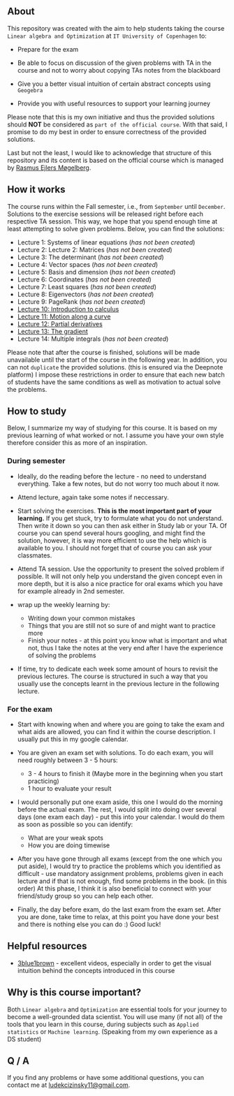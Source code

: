 ## About

This repository was created with the aim to help students taking the course `Linear algebra and Optimization` at `IT University of Copenhagen` to:

- Prepare for the exam

- Be able to focus on discussion of the given problems with TA in the course and not to worry about copying TAs notes from the blackboard

- Give you a better visual intuition of certain abstract concepts using `Geogebra`

- Provide you with useful resources to support your learning journey

Please note that this is my own initiative and thus the provided solutions should **NOT** be considered as `part of the official course`. With that said, I promise to do my best in order to ensure correctness of the provided solutions.

Last but not the least, I would like to acknowledge that structure of this repository and its content is based on the official course which is managed by [Rasmus Ejlers Møgelberg](http://www.itu.dk/~mogel/).

## How it works

The course runs within the Fall semester, i.e., from `September` until `December`. Solutions to the exercise sessions will be released right before each respective TA session. This way, we hope that you spend enough time at least attempting to solve given problems. Below, you can find the solutions:

- Lecture 1: Systems of linear equations (_has not been created_)
- Lecture 2: Lecture 2: Matrices (_has not been created_)
- Lecture 3: The determinant (_has not been created_)
- Lecture 4: Vector spaces (_has not been created_)
- Lecture 5: Basis and dimension (_has not been created_)
- Lecture 6: Coordinates (_has not been created_)
- Lecture 7: Least squares (_has not been created_)
- Lecture 8: Eigenvectors (_has not been created_)
- Lecture 9: PageRank (_has not been created_)
- [Lecture 10: Introduction to calculus](https://deepnote.com/@ludekcizinsky/Lecture-10-Introduction-to-Calculus-sHck_3c4Tcqzgrj2i7SpWw)
- [Lecture 11: Motion along a curve](https://deepnote.com/@ludekcizinsky/Lecture-11-Motion-along-a-curve-fa0E8YWMQHqYq_YpxTNJNQ)
- [Lecture 12: Partial derivatives](https://deepnote.com/@ludekcizinsky/Lecture-12-Partial-derivatives-L_zbQhktT9KLNxrezfmZDw)
- [Lecture 13: The gradient](https://deepnote.com/@ludekcizinsky/Lecture-13-Gradient-Dy372wTwTZibtTsVA9FyfQ)
- Lecture 14: Multiple integrals (_has not been created_)

Please note that after the course is finished, solutions will be made unavailable until the start of the course in the following year. In addition, you can not `duplicate` the provided solutions. (this is ensured via the Deepnote platform) I impose these restrictions in order to ensure that each new batch of students have the same conditions as well as motivation to actual solve the problems.

## How to study

Below, I summarize my way of studying for this course. It is based on my previous learning of what worked or not. I assume you have your own style therefore consider this as more of an inspiration.

### During semester

- Ideally, do the reading before the lecture - no need to understand everything. Take a few notes, but do not worry too much about it now.
- Attend lecture, again take some notes if neccessary.
- Start solving the exercises. **This is the most important part of your learning.** If you get stuck, try to formulate what you do not understand. Then write it down so you can then ask either in Study lab or your TA. Of course you can spend several hours googling, and might find the solution, however, it is way more efficient to use the help which is available to you. I should not forget that of course you can ask your classmates.
- Attend TA session. Use the opportunity to present the solved problem if possible. It will not only help you understand the given concept even in more depth, but it is also a nice practice for oral exams which you have for example already in 2nd semester.
- wrap up the weekly learning by:

  - Writing down your common mistakes
  - Things that you are still not so sure of and might want to practice more
  - Finish your notes - at this point you know what is important and what not, thus I take the notes at the very end after I have the experience of solving the problems

- If time, try to dedicate each week some amount of hours to revisit the previous lectures. The course is structured in such a way that you usually use the concepts learnt in the previous lecture in the following lecture.

### For the exam

- Start with knowing when and where you are going to take the exam and what aids are allowed, you can find it within the course description. I usually put this in my google calendar.

- You are given an exam set with solutions. To do each exam, you will need roughly between 3 - 5 hours:

  - 3 - 4 hours to finish it (Maybe more in the beginning when you start practicing)
  - 1 hour to evaluate your result

- I would personally put one exam aside, this one I would do the morning before the actual exam. The rest, I would split into doing over several days (one exam each day) - put this into your calendar. I would do them as soon as possible so you can identify:

  - What are your weak spots
  - How you are doing timewise

- After you have gone through all exams (except from the one which you put aside), I would try to practice the problems which you identified as difficult - use mandatory assignment problems, problems given in each lecture and if that is not enough, find some problems in the book. (in this order) At this phase, I think it is also beneficial to connect with your friend/study group so you can help each other.

- Finally, the day before exam, do the last exam from the exam set. After you are done, take time to relax, at this point you have done your best and there is nothing else you can do :) Good luck!

## Helpful resources

- [3blue1brown](https://www.3blue1brown.com/#lessons) - excellent videos, especially in order to get the visual intuition behind the concepts introduced in this course

## Why is this course important?

Both `Linear algebra` and `Optimization` are essential tools for your journey to become a well-grounded data scientist. You will use many (if not all) of the tools that you learn in this course, during subjects such as `Applied statistics` or `Machine learning`. (Speaking from my own experience as a DS student)

## Q / A

If you find any problems or have some additional questions, you can contact me at ludekcizinsky11@gmail.com.
